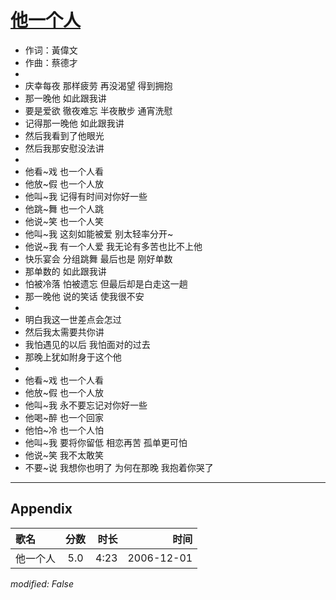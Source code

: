 # [他一个人](https://music.163.com/song?id=65654)

* 作词：黃偉文
* 作曲：蔡德才
* 
* 庆幸每夜 那样疲劳 再没渴望 得到拥抱
* 那一晚他 如此跟我讲
* 要是爱欲 徹夜难忘 半夜散步 通宵洗慰
* 记得那一晚他 如此跟我讲
* 然后我看到了他眼光
* 然后我那安慰没法讲
* 
* 他看~戏 也一个人看
* 他放~假 也一个人放
* 他叫~我 记得有时间对你好一些
* 他跳~舞 也一个人跳
* 他说~笑 也一个人笑
* 他叫~我 这刻如能被爱 别太轻率分开~
* 他说~我 有一个人爱 我无论有多苦也比不上他
* 快乐宴会 分组跳舞 最后也是 刚好单数
* 那单数的 如此跟我讲
* 怕被冷落 怕被遗忘 但最后却是白走这一趟
* 那一晚他 说的笑话 使我很不安
* 
* 明白我这一世差点会怎过
* 然后我太需要共你讲
* 我怕遇见的以后 我怕面对的过去
* 那晚上犹如附身于这个他
* 
* 他看~戏 也一个人看
* 他放~假 也一个人放
* 他叫~我 永不要忘记对你好一些
* 他喝~醉 也一个回家
* 他怕~冷 也一个人怕
* 他叫~我 要将你留低 相恋再苦 孤单更可怕
* 他说~笑 我不太敢笑
* 不要~说 我想你也明了 为何在那晚 我抱着你哭了


---

## Appendix

|歌名|分数|时长|时间|
|:---|:---:|---:|---:|
|他一个人|5.0|4:23|2006-12-01

*modified: False*